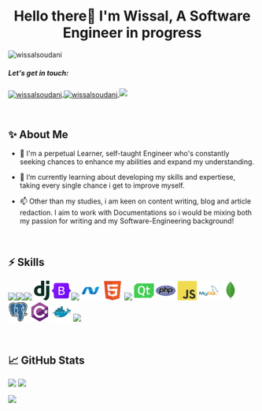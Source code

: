<h1 align="center">Hello there👋 I'm Wissal, A Software Engineer in progress</h1>
<p align="left">
  <img  src="https://komarev.com/ghpvc/?username=wissalsoudani&label=Profile%20views&color=D69254&style=flat" alt="wissalsoudani" />
</p>
<h5 align="left">Let's get in touch:</h5>

<p align="left">
<a href="https://www.linkedin.com/in/wissalsoudani" target="blank">
<img align="center" src="https://raw.githubusercontent.com/rahuldkjain/github-profile-readme-generator/master/src/images/icons/Social/linked-in-alt.svg" alt="wissalsoudani" height="30" width="30" />
</a>
  <a></a>
  <a></a>
<a href="https://wissalsoudani.medium.com" target="blank"> 
<img align="center" src="https://img.icons8.com/ios-filled/30/CCCCCC/medium-new.png"alt="wissalsoudani" height="40" width="40" />
</a>
  <a></a>
  <a></a>
  <a href="https://stackoverflow.com/users/22041540/wissal-soudani">
    <img src="https://img.icons8.com/metro/26/CCCCCC/stackoverflow.png"/>
  </a>
</p>
<br>

## ✨ About Me 

- 🔭 I'm a perpetual Learner, self-taught Engineer who's constantly seeking chances to enhance my abilities and expand my understanding.

- 🌱 I’m currently learning about developing my skills and expertiese, taking every single chance i get to improve myself.

- 📫 Other than my studies, i am keen on content writing, blog and article redaction. I aim to work with Documentations so i would be mixing both my passion for writing and my Software-Engineering background!
 <br>

## ⚡ Skills

<img height=40 src="https://cdn.jsdelivr.net/gh/devicons/devicon/icons/java/java-original.svg"/><img height=40 src="https://cdn.jsdelivr.net/gh/devicons/devicon/icons/spring/spring-original-wordmark.svg"/><img height=40 src="https://cdn.jsdelivr.net/gh/devicons/devicon/icons/angularjs/angularjs-original.svg" /><img height=40 
src="https://github.com/devicons/devicon/blob/master/icons/django/django-plain.svg" /><img height=40 
src="https://github.com/devicons/devicon/blob/master/icons/bootstrap/bootstrap-original.svg" /><img height=40 
src="https://cdn.jsdelivr.net/gh/devicons/devicon/icons/git/git-original.svg"/>
<img height=40 src="https://github.com/devicons/devicon/blob/master/icons/dot-net/dot-net-original.svg"/>
<img height=40 src="https://github.com/devicons/devicon/blob/master/icons/html5/html5-original.svg"/>
<img height=40 src="https://symfony.com/logos/symfony_black_03.svg"/>
<img height=40 src="https://github.com/devicons/devicon/blob/master/icons/qt/qt-original.svg"/>
<img height=40 src="https://github.com/devicons/devicon/blob/master/icons/php/php-original.svg"/>
<img height=40 src="https://github.com/devicons/devicon/blob/master/icons/javascript/javascript-original.svg"/>
<img height=40 src="https://raw.githubusercontent.com/devicons/devicon/master/icons/mysql/mysql-original-wordmark.svg"/>
<img height=40 src="https://github.com/devicons/devicon/blob/master/icons/mongodb/mongodb-original.svg"/>
<img height=40 src="https://github.com/devicons/devicon/blob/master/icons/postgresql/postgresql-original.svg"/>
<img height=40 src="https://github.com/devicons/devicon/blob/master/icons/csharp/csharp-original.svg"/>
<img height=40 src="https://github.com/devicons/devicon/blob/master/icons/docker/docker-original.svg"/>
<img height=40 src="https://www.vectorlogo.zone/logos/figma/figma-icon.svg"/>

 <br>

 ##  📈 GitHub Stats 
 <p align="left">
  <img width="49.5%" src="https://github-readme-stats.vercel.app/api?username=wissalsoudani&show_icons=true&theme=radical&hide_border=true&" />
 
 <img width="49.5%" src="https://github-readme-streak-stats.herokuapp.com?user=wissalsoudani&theme=radical&hide_border=true&date_format=j%20M%5B%20Y%5D" />
  </a>
</p>

<table style="border: hidden;" align="center">
    <tbody>
        <tr valign="top">
 <img src="https://github-readme-stats.vercel.app/api/top-langs?username=wissalsoudani&layout=compact&theme=chartreuse-dark"/> 
        </tr>
    </tbody>
</table>  





